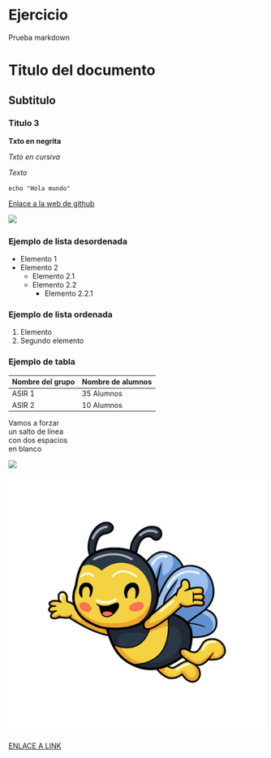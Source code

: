 # Ejercicio
 Prueba markdown

# Titulo del documento

## Subtitulo

### Titulo 3

**Txto en negrita**

*Txto en cursiva*

_Texto_
```
echo "Hola mundo"
```

[Enlace a la web de github](https://github.com/lFernandoLOL/Taller-git/edit/main/README.md)

![](https://avatar-management--avatars.us-west-2.prod.public.atl-paas.net/default-avatar.png)

### Ejemplo de lista desordenada
* Elemento 1
* Elemento 2
    * Elemento 2.1
    * Elemento 2.2
        * Elemento 2.2.1


### Ejemplo de lista ordenada
1. Elemento
2. Segundo elemento


### Ejemplo de tabla

| Nombre del grupo | Nombre de alumnos |
| --- | --- |
|ASIR 1| 35 Alumnos|
|ASIR 2| 10 Alumnos|

Vamos a forzar  
un salto de linea  
con dos espacios  
en blanco

[![](https://josefacchin.com/wp-content/uploads/2020/02/como-quitar-el-fondo-de-una-imagen.png)](https://josefacchin.com/como-quitar-el-fondo-de-una-imagen/)


![](Imagenes\linda-pequena-abeja-dibujos-animados-volando_188253-3805.jpg)

[ENLACE A LINK](Link.md)